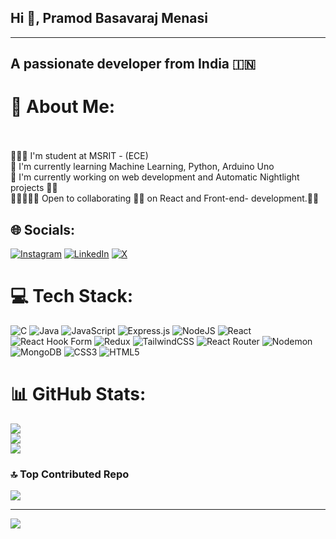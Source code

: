 ##                                                                Hi 👋, Pramod Basavaraj Menasi
----------------------------------------------------------------------------------------------------------------------------------------------------------------
  ##                                                           A passionate developer from India 🇮🇳 

# 💫 About Me:
<br><br>🧑🏼‍🏫 I'm student at MSRIT - (ECE)<br>📖 I'm currently learning Machine Learning, Python, Arduino Uno <br>🦾 I'm currently working on web development and Automatic Nightlight projects 🥷🏼<br>🧑‍🤝‍🧑💪🏼 Open to collaborating 🤜🏼 on React and Front-end- development.🏋🏼


## 🌐 Socials:
[![Instagram](https://img.shields.io/badge/Instagram-%23E4405F.svg?logo=Instagram&logoColor=white)](https://instagram.com/_pramod_bm_22) [![LinkedIn](https://img.shields.io/badge/LinkedIn-%230077B5.svg?logo=linkedin&logoColor=white)](https://www.linkedin.com/in/pramod-basavaraj-menasi-77469b293) [![X](https://img.shields.io/badge/X-black.svg?logo=X&logoColor=white)](https://x.com/Pramod_b_m) 

# 💻 Tech Stack:
![C](https://img.shields.io/badge/c-%2300599C.svg?style=plastic&logo=c&logoColor=white) ![Java](https://img.shields.io/badge/java-%23ED8B00.svg?style=plastic&logo=openjdk&logoColor=white) ![JavaScript](https://img.shields.io/badge/javascript-%23323330.svg?style=plastic&logo=javascript&logoColor=%23F7DF1E) ![Express.js](https://img.shields.io/badge/express.js-%23404d59.svg?style=plastic&logo=express&logoColor=%2361DAFB) ![NodeJS](https://img.shields.io/badge/node.js-6DA55F?style=plastic&logo=node.js&logoColor=white) ![React](https://img.shields.io/badge/react-%2320232a.svg?style=plastic&logo=react&logoColor=%2361DAFB) ![React Hook Form](https://img.shields.io/badge/React%20Hook%20Form-%23EC5990.svg?style=plastic&logo=reacthookform&logoColor=white) ![Redux](https://img.shields.io/badge/redux-%23593d88.svg?style=plastic&logo=redux&logoColor=white) ![TailwindCSS](https://img.shields.io/badge/tailwindcss-%2338B2AC.svg?style=plastic&logo=tailwind-css&logoColor=white) ![React Router](https://img.shields.io/badge/React_Router-CA4245?style=plastic&logo=react-router&logoColor=white) ![Nodemon](https://img.shields.io/badge/NODEMON-%23323330.svg?style=plastic&logo=nodemon&logoColor=%BBDEAD) ![MongoDB](https://img.shields.io/badge/MongoDB-%234ea94b.svg?style=plastic&logo=mongodb&logoColor=white) ![CSS3](https://img.shields.io/badge/css3-%231572B6.svg?style=plastic&logo=css3&logoColor=white) ![HTML5](https://img.shields.io/badge/html5-%23E34F26.svg?style=plastic&logo=html5&logoColor=white)
# 📊 GitHub Stats:
![](https://github-readme-stats.vercel.app/api?username=PramodBasavarajMenasi&theme=radical&hide_border=true&include_all_commits=false&count_private=false)<br/>
![](https://github-readme-streak-stats.herokuapp.com/?user=PramodBasavarajMenasi&theme=radical&hide_border=true)<br/>
![](https://github-readme-stats.vercel.app/api/top-langs/?username=PramodBasavarajMenasi&theme=radical&hide_border=true&include_all_commits=false&count_private=false&layout=compact)

### 🔝 Top Contributed Repo
![](https://github-contributor-stats.vercel.app/api?username=PramodBasavarajMenasi&limit=5&theme=dark&combine_all_yearly_contributions=true)

---
[![](https://visitcount.itsvg.in/api?id=PramodBasavarajMenasi&icon=5&color=0)](https://visitcount.itsvg.in)

<!-- Proudly created with GPRM ( https://gprm.itsvg.in ) -->
